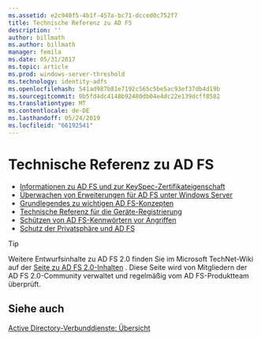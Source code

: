```yaml
---
ms.assetid: e2c940f5-4b1f-457a-bc71-dcced0c752f7
title: Technische Referenz zu AD FS
description: ''
author: billmath
ms.author: billmath
manager: femila
ms.date: 05/31/2017
ms.topic: article
ms.prod: windows-server-threshold
ms.technology: identity-adfs
ms.openlocfilehash: 541ad987b81e7192c565c5be5ac93ef37db4d19b
ms.sourcegitcommit: 0b5fd4dc4148b92480db04e4dc22e139dcff8582
ms.translationtype: MT
ms.contentlocale: de-DE
ms.lasthandoff: 05/24/2019
ms.locfileid: "66192541"
---
```

# <a name="ad-fs-technical-reference"></a>Technische Referenz zu AD FS


- [Informationen zu AD FS und zur KeySpec-Zertifikateigenschaft](../ad-fs/technical-reference/AD-FS-and-KeySpec-Property.md)
- [Überwachen von Erweiterungen für AD FS unter Windows Server](../ad-fs/technical-reference/auditing-enhancements-to-ad-fs-in-windows-server.md)
-   [Grundlegendes zu wichtigen AD FS-Konzepten](../ad-fs/technical-reference/Understanding-Key-AD-FS-Concepts.md)
-   [Technische Referenz für die Geräte-Registrierung](../ad-fs/technical-reference/Device-Registration-Technical-Reference.md)
-   [Schützen von AD FS-Kennwörtern vor Angriffen](../ad-fs/technical-reference/ad-fs-password-protection.md)
-   [Schutz der Privatsphäre und AD FS](../ad-fs/technical-reference/GDPR-and-AD-FS-Compliance.md)

> [!TIP]
> Weitere Entwurfsinhalte zu AD FS 2.0 finden Sie im Microsoft TechNet-Wiki auf der [Seite zu AD FS 2.0-Inhalten](https://social.technet.microsoft.com/wiki/contents/articles/2735.ad-fs-2-0-content-map.aspx) . Diese Seite wird von Mitgliedern der AD FS 2.0-Community verwaltet und regelmäßig vom AD FS-Produktteam überprüft.

## <a name="see-also"></a>Siehe auch
[Active Directory-Verbunddienste: Übersicht](AD-FS-2016-Overview.md)



